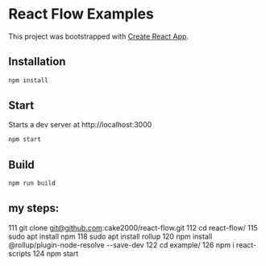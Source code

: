 # React Flow Examples

This project was bootstrapped with [Create React App](https://github.com/facebook/create-react-app).

## Installation

```sh 
npm install
```



## Start 

Starts a dev server at http://localhost:3000

```sh 
npm start
```

## Build 

```sh 
npm run build
```



## my steps:

111  git clone git@github.com:cake2000/react-flow.git
  112  cd react-flow/
  115  sudo apt install npm
  118  sudo apt install rollup
  120  npm install @rollup/plugin-node-resolve --save-dev
  122  cd example/
  126  npm i react-scripts
  124  npm start
